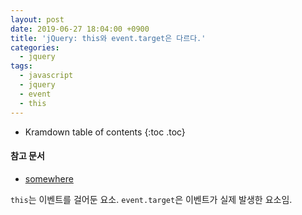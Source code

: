 ```yaml
---
layout: post
date: 2019-06-27 18:04:00 +0900
title: 'jQuery: this와 event.target은 다르다.'
categories:
  - jquery
tags:
  - javascript
  - jquery
  - event
  - this
---
```


* Kramdown table of contents
{:toc .toc}

#### 참고 문서

- [somewhere](somewhere)

`this`는 이벤트를 걸어둔 요소. `event.target`은 이벤트가 실제 발생한 요소임.
